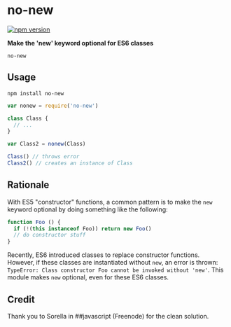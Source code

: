 # no-new

[![npm version](https://img.shields.io/npm/v/no-new.svg)](https://www.npmjs.com/package/no-new)

**Make the 'new' keyword optional for ES6 classes**

`no-new`

## Usage

`npm install no-new`

```js
var nonew = require('no-new')

class Class {
  // ...
}

var Class2 = nonew(Class)

Class() // throws error
Class2() // creates an instance of Class
```

## Rationale

With ES5 "constructor" functions, a common pattern is to make the `new` keyword optional by doing something like the following:
```js
function Foo () {
  if (!(this instanceof Foo)) return new Foo()
  // do constructor stuff
}
```

Recently, ES6 introduced classes to replace constructor functions. However, if these classes are instantiated without `new`, an error is thrown: `TypeError: Class constructor Foo cannot be invoked without 'new'`. This module makes `new` optional, even for these ES6 classes.

## Credit

Thank you to Sorella in ##javascript (Freenode) for the clean solution.
